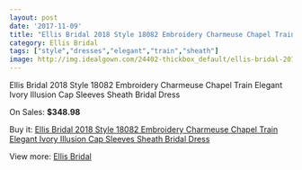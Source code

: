 ```yaml
---
layout: post
date: '2017-11-09'
title: "Ellis Bridal 2018 Style 18082 Embroidery Charmeuse Chapel Train Elegant Ivory Illusion Cap Sleeves Sheath Bridal Dress"
category: Ellis Bridal
tags: ["style","dresses","elegant","train","sheath"]
image: http://img.idealgown.com/24402-thickbox_default/ellis-bridal-2018-style-18082-embroidery-charmeuse-chapel-train-elegant-ivory-illusion-cap-sleeves-sheath-bridal-dress.jpg
---
```

Ellis Bridal 2018 Style 18082 Embroidery Charmeuse Chapel Train Elegant Ivory Illusion Cap Sleeves Sheath Bridal Dress

On Sales: **$348.98**
<a href="https://www.idealgown.com/en/ellis-bridal/9621-ellis-bridal-2018-style-18082-embroidery-charmeuse-chapel-train-elegant-ivory-illusion-cap-sleeves-sheath-bridal-dress.html"><amp-img layout="responsive" width="600" height="600" src="//img.idealgown.com/24402-thickbox_default/ellis-bridal-2018-style-18082-embroidery-charmeuse-chapel-train-elegant-ivory-illusion-cap-sleeves-sheath-bridal-dress.jpg" alt="Ellis Bridal 2018 Style 18082 Embroidery Charmeuse Chapel Train Elegant Ivory Illusion Cap Sleeves Sheath Bridal Dress 0" /></a>
<a href="https://www.idealgown.com/en/ellis-bridal/9621-ellis-bridal-2018-style-18082-embroidery-charmeuse-chapel-train-elegant-ivory-illusion-cap-sleeves-sheath-bridal-dress.html"><amp-img layout="responsive" width="600" height="600" src="//img.idealgown.com/24405-thickbox_default/ellis-bridal-2018-style-18082-embroidery-charmeuse-chapel-train-elegant-ivory-illusion-cap-sleeves-sheath-bridal-dress.jpg" alt="Ellis Bridal 2018 Style 18082 Embroidery Charmeuse Chapel Train Elegant Ivory Illusion Cap Sleeves Sheath Bridal Dress 1" /></a>
<a href="https://www.idealgown.com/en/ellis-bridal/9621-ellis-bridal-2018-style-18082-embroidery-charmeuse-chapel-train-elegant-ivory-illusion-cap-sleeves-sheath-bridal-dress.html"><amp-img layout="responsive" width="600" height="600" src="//img.idealgown.com/24404-thickbox_default/ellis-bridal-2018-style-18082-embroidery-charmeuse-chapel-train-elegant-ivory-illusion-cap-sleeves-sheath-bridal-dress.jpg" alt="Ellis Bridal 2018 Style 18082 Embroidery Charmeuse Chapel Train Elegant Ivory Illusion Cap Sleeves Sheath Bridal Dress 2" /></a>
<a href="https://www.idealgown.com/en/ellis-bridal/9621-ellis-bridal-2018-style-18082-embroidery-charmeuse-chapel-train-elegant-ivory-illusion-cap-sleeves-sheath-bridal-dress.html"><amp-img layout="responsive" width="600" height="600" src="//img.idealgown.com/24403-thickbox_default/ellis-bridal-2018-style-18082-embroidery-charmeuse-chapel-train-elegant-ivory-illusion-cap-sleeves-sheath-bridal-dress.jpg" alt="Ellis Bridal 2018 Style 18082 Embroidery Charmeuse Chapel Train Elegant Ivory Illusion Cap Sleeves Sheath Bridal Dress 3" /></a>

Buy it: [Ellis Bridal 2018 Style 18082 Embroidery Charmeuse Chapel Train Elegant Ivory Illusion Cap Sleeves Sheath Bridal Dress](https://www.idealgown.com/en/ellis-bridal/9621-ellis-bridal-2018-style-18082-embroidery-charmeuse-chapel-train-elegant-ivory-illusion-cap-sleeves-sheath-bridal-dress.html "Ellis Bridal 2018 Style 18082 Embroidery Charmeuse Chapel Train Elegant Ivory Illusion Cap Sleeves Sheath Bridal Dress")

View more: [Ellis Bridal](https://www.idealgown.com/en/171-ellis-bridal "Ellis Bridal")